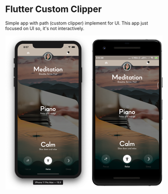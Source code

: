 # Flutter Custom Clipper
Simple app with path (custom clipper) implement for UI. This app just
focused on UI so, it's not interactively.

![Screenshot Android](https://raw.githubusercontent.com/CoderJava/flutter-custom-clipper/master/screenshots/flutter_cover_custom_clipper.png
"Screenshot")
